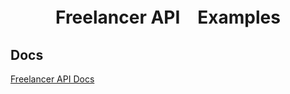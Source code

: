 <h1 align="center">Freelancer API　Examples</h1>

## Docs
[Freelancer API Docs](https://developers.freelancer.com/docs)
